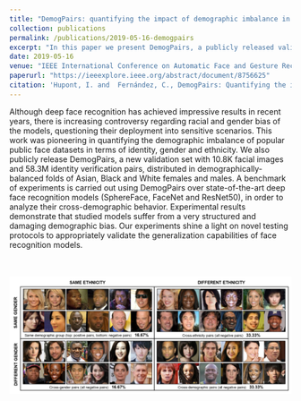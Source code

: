 ```yaml
---
title: "DemogPairs: quantifying the impact of demographic imbalance in deep face recognition"
collection: publications
permalink: /publications/2019-05-16-demogpairs
excerpt: "In this paper we present DemogPairs, a publicly released validation dataset with 10.8K facial images and 58.3M identity verification pairs, distributed in demographically-balanced folds of Asian, Black and White females and males. DemogPairs and its associated benchmarking protocol are conceived to explore demographic biases and the cross-demographic behaviour of face recognition algorithms. More information on how to obtain DemogPairs can be found [here](https://ihupont.github.io/publications/2019-05-16-demogpairs)."
date: 2019-05-16
venue: "IEEE International Conference on Automatic Face and Gesture Recognition (FG 2019)"
paperurl: "https://ieeexplore.ieee.org/abstract/document/8756625"
citation: 'Hupont, I. and  Fernández, C., DemogPairs: Quantifying the impact of demographic imbalance in deep face recognition, 2019 14th IEEE International Conference on Automatic Face & Gesture Recognition (FG 2019). IEEE, 2019.'
---
```


Although deep face recognition has achieved impressive results in recent years, there is increasing controversy regarding racial and gender bias of the models, questioning their deployment into sensitive scenarios. This work was pioneering in quantifying the demographic imbalance of popular public face datasets in terms of identity, gender and ethnicity. We also publicly release DemogPairs, a new validation set with 10.8K facial images and 58.3M identity verification pairs, distributed in demographically-balanced folds of Asian, Black and White females and males. A benchmark of experiments is carried out using DemogPairs over state-of-the-art deep face recognition models (SphereFace, FaceNet and ResNet50), in order to analyze their cross-demographic behavior. Experimental results demonstrate that studied models suffer from a very structured and damaging demographic bias. Our experiments shine a light on novel testing protocols to appropriately validate the generalization capabilities of face recognition models.


<br> <br/><img src='/images/DemogPairs_pairs_examples.png'>


